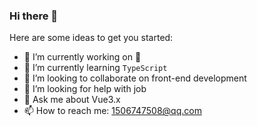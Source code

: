 ### Hi there 👋

Here are some ideas to get you started:

- 🔭 I’m currently working on 🐘
- 🌱 I’m currently learning `TypeScript`
- 👯 I’m looking to collaborate on front-end development
- 🤔 I’m looking for help with job
- 💬 Ask me about Vue3.x
- 📫 How to reach me: 1506747508@qq.com
